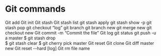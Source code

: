 # Git commands

Git add
Git init
Git stash
Git stash list
git stash apply 
git stash show -p
git stash pop
git checkout “log”
git branch
git branch new
git merge new
git checkout new
Git commit -m “Commit the file”
Git log
git status
git push -u  a master
$ git stash drop  
$ git stash clear
$ git cherry pick master
Git reset
Git clone 
Git diff master new
Git reset --hard [log]
Git rm file name





